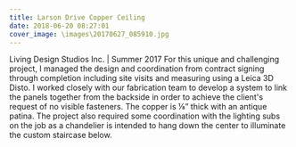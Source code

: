 ```yaml
---
title: Larson Drive Copper Ceiling
date: 2018-06-20 08:27:01
cover_image: \images\20170627_085910.jpg
---
```

Living Design Studios Inc. | Summer 2017
For this unique and challenging project, I managed the design and coordination from contract signing through completion including site visits and measuring using a Leica 3D Disto. I worked closely with our fabrication team to develop a system to link the panels together from the backside in order to achieve the client's request of no visible fasteners. The copper is ⅛” thick with an antique patina. The project also required some coordination with the lighting subs on the job as a chandelier is intended to hang down the center to illuminate the custom staircase below.
